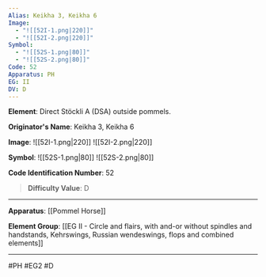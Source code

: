 ```yaml
---
Alias: Keikha 3, Keikha 6
Image:
  - "![[52I-1.png|220]]"
  - "![[52I-2.png|220]]"
Symbol:
  - "![[52S-1.png|80]]"
  - "![[52S-2.png|80]]"
Code: 52
Apparatus: PH
EG: II
DV: D
---
```

**Element**: Direct Stöckli A (DSA) outside pommels.

**Originator's Name**: Keikha 3, Keikha 6

**Image**:
![[52I-1.png|220]]
![[52I-2.png|220]]

**Symbol**:
![[52S-1.png|80]]
![[52S-2.png|80]]

**Code Identification Number**: 52

>**Difficulty Value**: D

___
**Apparatus**: [[Pommel Horse]]

**Element Group**: [[EG II - Circle and flairs, with and-or without spindles and handstands, Kehrswings, Russian wendeswings, flops and combined elements]]
___
#PH #EG2 #D
